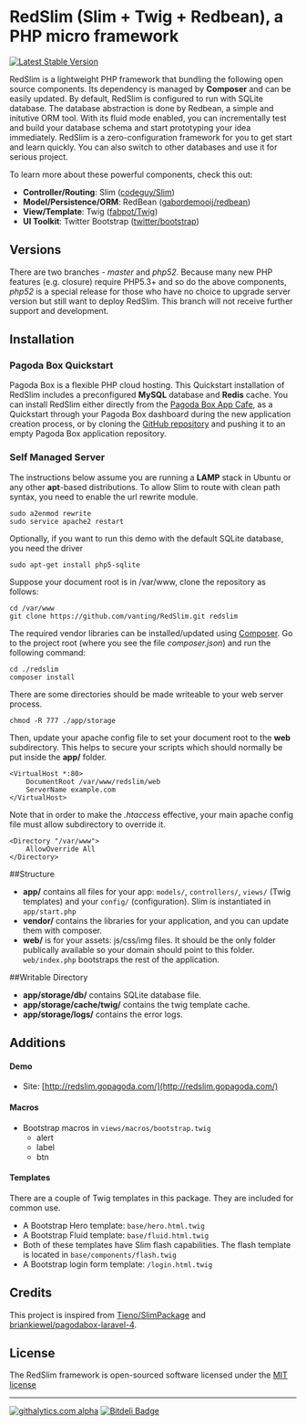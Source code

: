 RedSlim (Slim + Twig + Redbean), a PHP micro framework
======================================================

[![Latest Stable Version](https://poser.pugx.org/redslim/redslim/v/stable.png)](https://packagist.org/packages/redslim/redslim)

RedSlim is a lightweight PHP framework that bundling the following open source components. Its dependency is managed by **Composer** and can be easily updated. By default, RedSlim is configured to run with SQLite database. The database abstraction is done by Redbean, a simple and initutive ORM tool. With its fluid mode enabled, you can incrementally test and build your database schema and start prototyping your idea immediately. RedSlim is a zero-configuration framework for you to get start and learn quickly. You can also switch to other databases and use it for serious project. 

To learn more about these powerful components, check this out:

* **Controller/Routing**: Slim ([codeguy/Slim](https://github.com/codeguy/Slim))
* **Model/Persistence/ORM**: RedBean ([gabordemooij/redbean](https://github.com/gabordemooij/redbean))
* **View/Template**: Twig ([fabpot/Twig](https://github.com/fabpot/Twig))
* **UI Toolkit**: Twitter Bootstrap ([twitter/bootstrap](https://github.com/twitter/bootstrap))

## Versions

There are two branches - *master* and *php52*. Because many new PHP features (e.g. closure) require PHP5.3+ and so do the above components, *php52* is a special release for those who have no choice to upgrade server version but still want to deploy RedSlim. This branch will not receive further support and development.

## Installation

### Pagoda Box Quickstart

Pagoda Box is a flexible PHP cloud hosting. This Quickstart installation of RedSlim includes a preconfigured **MySQL** database and **Redis** cache. You can install RedSlim either directly from the [Pagoda Box App Cafe](https://pagodabox.com/cafe/vanting/redslim), as a Quickstart through your Pagoda Box dashboard during the new application creation process, or by cloning the [GitHub repository](https://github.com/vanting/RedSlim.git) and pushing it to an empty Pagoda Box application repository.

### Self Managed Server

The instructions below assume you are running a **LAMP** stack in Ubuntu or any other **apt**-based distributions. To allow Slim to route with clean path syntax, you need to enable the url rewrite module.   

	sudo a2enmod rewrite
	sudo service apache2 restart

Optionally, if you want to run this demo with the default SQLite database, you need the driver

	sudo apt-get install php5-sqlite

Suppose your document root is in /var/www, clone the repository as follows:

	cd /var/www
	git clone https://github.com/vanting/RedSlim.git redslim

The required vendor libraries can be installed/updated using [Composer](http://getcomposer.org/). Go to the project root (where you see the file *composer.json*) and run the following command:

	cd ./redslim
	composer install

There are some directories should be made writeable to your web server process. 

	chmod -R 777 ./app/storage

Then, update your apache config file to set your document root to the **web** subdirectory. This helps to secure your scripts which should normally be put inside the **app/** folder.

	<VirtualHost *:80>
		DocumentRoot /var/www/redslim/web
		ServerName example.com
	</VirtualHost>

Note that in order to make the *.htaccess* effective, your main apache config file must allow subdirectory to override it.  

	<Directory "/var/www">
		AllowOverride All
	</Directory>


##Structure

* **app/** contains all files for your app: `models/`, `controllers/`, `views/` (Twig templates) and your `config/` (configuration). Slim is instantiated in `app/start.php`
* **vendor/** contains the libraries for your application, and you can update them with composer.
* **web/** is for your assets: js/css/img files. It should be the only folder publically available so your domain should point to this folder. `web/index.php` bootstraps the rest of the application.

##Writable Directory

* **app/storage/db/** contains SQLite database file.
* **app/storage/cache/twig/** contains the twig template cache.
* **app/storage/logs/** contains the error logs.

## Additions

#### Demo

* Site: [http://redslim.gopagoda.com/](http://redslim.gopagoda.com/)
    
#### Macros

* Bootstrap macros in `views/macros/bootstrap.twig`
    * alert
    * label
    * btn

#### Templates

There are a couple of Twig templates in this package. They are included for common use.

* A Bootstrap Hero template: `base/hero.html.twig`
* A Bootstrap Fluid template: `base/fluid.html.twig`
* Both of these templates have Slim flash capabilities. The flash template is located in `base/components/flash.twig`
* A Bootstrap login form template: `/login.html.twig`

## Credits

This project is inspired from [Tieno/SlimPackage](https://github.com/Tieno/SlimPackage/) and [briankiewel/pagodabox-laravel-4](https://github.com/briankiewel/pagodabox-laravel-4).

## License

The RedSlim framework is open-sourced software licensed under the [MIT license](http://opensource.org/licenses/MIT)

----------

[![githalytics.com alpha](https://cruel-carlota.pagodabox.com/0b6eb25e8a80d2b92efb67525823d25c "githalytics.com")](http://githalytics.com/vanting/RedSlim)
[![Bitdeli Badge](https://d2weczhvl823v0.cloudfront.net/vanting/RedSlim/trend.png)](https://bitdeli.com/free "Bitdeli Badge")

